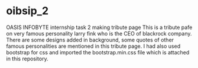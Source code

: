 # oibsip_2
OASIS INFOBYTE internship task 2 making tribute page
This is a tribute pafe on very famous personality larry fink who is the CEO of blackrock company.
There are some designs added in background, some quotes of other famous personalities are mentioned in this tribute page. 
I had also used bootstrap for css and imported the bootstrap.min.css file which is attached in this repository.
